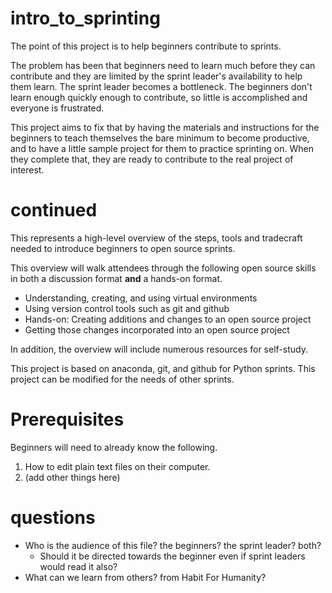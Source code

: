 # intro_to_sprinting
The point of this project is to help beginners contribute to sprints.

The problem has been that beginners need to learn much before they can
contribute and they are limited by the sprint leader's availability to help
them learn. The sprint leader becomes a bottleneck. The beginners don't learn
enough quickly enough to contribute, so little is accomplished and everyone is
frustrated.

This project aims to fix that by having the materials and instructions for the
beginners to teach themselves the bare minimum to become productive, and to
have a little sample project for them to practice sprinting on. When they
complete that, they are ready to contribute to the real project of interest.

# continued
This represents a high-level overview of the steps, tools and tradecraft needed
to introduce beginners to open source sprints.

This overview will walk attendees through the following open source skills in
both a discussion format **and** a hands-on format.

* Understanding, creating, and using virtual environments
* Using version control tools such as git and github
* Hands-on: Creating additions and changes to an open source project
* Getting those changes incorporated into an open source project

In addition, the overview will include numerous resources for self-study.

This project is based on anaconda, git, and github for Python sprints.
This project can be modified for the needs of other sprints.

# Prerequisites

Beginners will need to already know the following.

1. How to edit plain text files on their computer.
2. (add other things here)

# questions

- Who is the audience of this file? the beginners? the sprint leader? both?
  - Should it be directed towards the beginner even if sprint leaders would
    read it also?
- What can we learn from others? from Habit For Humanity?
